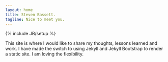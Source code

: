```yaml
---
layout: home
title: Steven Bassett.
tagline: Nice to meet you.
---
```

{% include JB/setup %}


This site is where I would like to share my thoughts, lessons learned and work. I have made the switch to using Jekyll and Jekyll Bootstrap to render a static site. I am loving the flexibility.